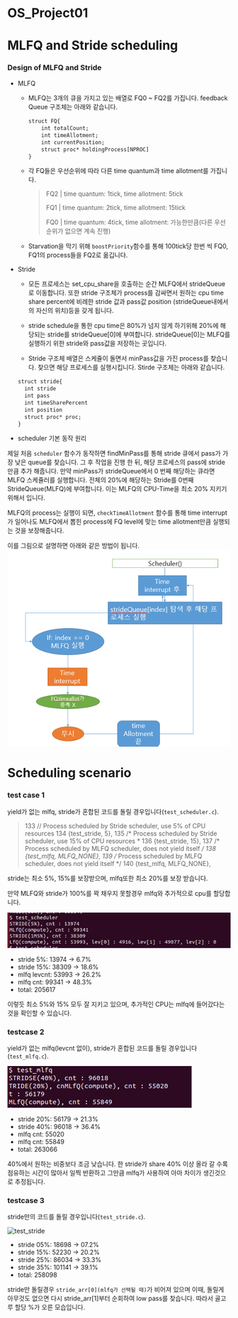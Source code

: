 # OS_Project01

#  MLFQ and Stride scheduling



### Design of MLFQ and Stride



+ MLFQ

  - MLFQ는 3개의 큐을 가지고 있는 배열로 FQ0 ~ FQ2를 가집니다. feedback Queue 구조체는 아래와 같습니다.

    ```
    struct FQ{
    	int totalCount;
    	int timeAllotment;
    	int currentPosition;
    	struct proc* holdingProcess[NPROC]
    }
    ```

  - 각 FQ들은 우선순위에 따라 다른 time quantum과 time allotment를 가집니다.

    > FQ2 | time quantum: 1tick, time allotment: 5tick
    >
    > FQ1 | time quantum: 2tick, time allotment: 15tick
    >
    > FQ0 | time quantum: 4tick, time allotment: 가능한만큼(다른 우선순위가 없으면 계속 진행)

  - Starvation을 막기 위해 `boostPriority`함수를 통해 100tick당 한번 씩 FQ0, FQ1의 process들을 FQ2로 옮깁니다.

+ Stride

  + 모든 프로세스는 set_cpu_share을 호출하는 순간 MLFQ에서  strideQueue로 이동합니다. 또한 stride 구조체가 process를 감싸면서 원하는 cpu time share percent에 비례한 stride 값과 pass값 position (strideQueue내에서의 자신의 위치)등을 갖게 됩니다.
  + stride schedule을 통한 cpu time은 80%가 넘지 않게 하기위해 20%에 해당되는 stride를 strideQueue[0]에 부여합니다. strideQueue[0]는 MLFQ를 실행하기 위한 stride와 pass값을 저장하는 곳입니다.

  + Stride 구조체 배열은 스케쥴이 돌면서 minPass값을 가진 process를 찾습니다. 찾으면 해당 프로세스를 실행시킵니다. Stirde 구조체는 아래와 같습니다.

  ```
  struct stride{
  	int stride
  	int pass
  	int timeSharePercent
  	int position
  	struct proc* proc;
  }
  ```

  

- scheduler 기본 동작 원리

제일 처음 `scheduler` 함수가 동작하면 findMinPass를 통해 stride 큐에서 pass가 가장 낮은 queue를 찾습니다. 그 후 작업을 진행 한 뒤, 해당 프로세스의 pass에 stride만큼 추가 해줍니다. 만약 minPass가 strideQueue에서 0 번째 해당하는 큐라면 MLFQ 스케쥴러를 실행합니다. 전체의 20%에 해당하는 Stride를 0번째 StrideQueue(MLFQ)에 부여합니다. 이는 MLFQ의 CPU-Time을 최소 20% 지키기 위해서 입니다.



 MLFQ의 process는 실행이 되면, `checkTimeAllotment` 함수를 통해 time interrupt가 일어나도 MLFQ에서 뽑힌 process에 FQ level에 맞는 time allotment만큼 실행되는 것을 보장해줍니다.

이를 그림으로 설명하면 아래와 같은 방법이 됩니다.
![스케쥴설계그림](./md_image/스케쥴설계그림.png)

# Scheduling scenario



### test case 1

yield가 없는 mlfq, stride가 혼합된 코드를 돌릴 경우입니다(`test_scheduler.c`).

>133		// Process scheduled by Stride scheduler, use 5% of CPU resources 
>134         {test_stride, 5},
>135         /* Process scheduled by Stride scheduler, use 15% of CPU resources *
>136         {test_stride, 15},
>137         /* Process scheduled by MLFQ scheduler, does not yield itself */
>138         {test_mlfq, MLFQ_NONE},
>139         /* Process scheduled by MLFQ scheduler, does not yield itself */
>140         {test_mlfq, MLFQ_NONE},



stride는 최소 5%, 15%를  보장받으며, mlfq또한 최소 20%를 보장 받습니다. 

만약 MLFQ와 stride가 100%를 꽉 채우지 못할경우 mlfq와 추가적으로 cpu를 할당합니다.

![test_scheduler](./md_image/test_scheduler.png)

+ stride 5%: 13974 -> 6.7%
+ stride 15%: 38309 -> 18.6% 
+ mlfq levcnt: 53993 -> 26.2%
+ mlfq cnt: 99341 -> 48.3%
+ total: 205617

이렇듯 최소 5%와 15% 모두 잘 지키고 있으며, 추가적인 CPU는 mlfq에 들어갔다는 것을 확인할 수 있습니다.

### testcase 2

yield가 없는 mlfq(levcnt 없이), stride가 혼합된 코드를 돌릴 경우입니다(`test_mlfq.c`).

![mlfq](./md_image/mlfq.PNG)

+ stride 20%: 56179 -> 21.3%
+ stride 40%: 96018 -> 36.4% 
+ mlfq cnt: 55020 
+ mlfq cnt: 55849 
+ total: 263066


40%에서 원하는 비중보다 조금 낮습니다. 한 stride가 share 40% 이상 올라 갈 수록 점유하는 시간이 많아서 일찍 반환하고 그만큼 mlfq가 사용하여 아마 차이가 생긴것으로 추정됩니다.

### testcase 3

stride만의 코드를 돌릴 경우입니다(`test_stride.c`).

![test_stride](D:\RJ\STUDY\3학년\1학기\운영체제\project\forgithub\OperationSystemProject\md_image\test_stride.png)

+ stride 05%: 18698 -> 07.2%
+ stride 15%: 52230 -> 20.2%
+ stride 25%: 86034 -> 33.3%
+ stride 35%: 101141 -> 39.1%
+ total: 258098

stride만 돌릴경우 `stride_arr[0](mlfq가 선택될 때)`가 비어져 있으며 이때, 돌릴게 아무것도 없으면 다시 stride_arr[1]부터 순회하여 low pass를 찾습니다. 따라서 골고루 할당 %가 오른 모습입니다.